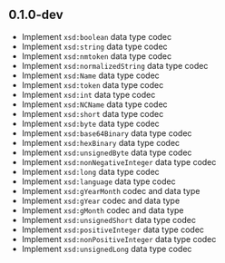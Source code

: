 ## 0.1.0-dev

- Implement `xsd:boolean` data type codec
- Implement `xsd:string` data type codec
- Implement `xsd:nmtoken` data type codec
- Implement `xsd:normalizedString` data type codec
- Implement `xsd:Name` data type codec
- Implement `xsd:token` data type codec
- Implement `xsd:int` data type codec
- Implement `xsd:NCName` data type codec
- Implement `xsd:short` data type codec
- Implement `xsd:byte` data type codec
- Implement `xsd:base64Binary` data type codec
- Implement `xsd:hexBinary` data type codec
- Implement `xsd:unsignedByte` data type codec
- Implement `xsd:nonNegativeInteger` data type codec
- Implement `xsd:long` data type codec
- Implement `xsd:language` data type codec
- Implement `xsd:gYearMonth` codec and data type
- Implement `xsd:gYear` codec and data type
- Implement `xsd:gMonth` codec and data type
- Implement `xsd:unsignedShort` data type codec
- Implement `xsd:positiveInteger` data type codec
- Implement `xsd:nonPositiveInteger` data type codec
- Implement `xsd:unsignedLong` data type codec
